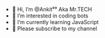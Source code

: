 - 👋 Hi, I’m @Ankit⁹⁹ Aka Mr.TECH
- 👀 I’m interested in coding bots
- 🌱 I’m currently learning JavaScript
- 💞️ Please subscribe to my channel

<!---
Ankit367484/Ankit367484 is a ✨ special ✨ repository because its `README.md` (this file) appears on your GitHub profile.
You can click the Preview link to take a look at your changes.
--->
